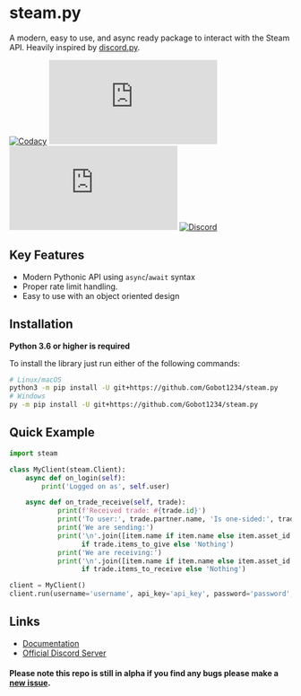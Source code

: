 steam.py
=========

A modern, easy to use, and async ready package to interact with the Steam API. Heavily inspired by [discord.py](https://github.com/Rapptz/discord.py).

[
![Codacy](https://img.shields.io/codacy/grade/a0405599d4ab4a8c82655873d7443532)](https://app.codacy.com/manual/Gobot1234/steam.py) [![GitHub issues](https://img.shields.io/github/issues-raw/Gobot1234/steam.py)](https://github.com/Gobot1234/steam.py/issues) [![GitHub stars](https://img.shields.io/github/stars/Gobot1234/steam.py)](https://github.com/Gobot1234/steam.py/stargazers) [![Discord](https://img.shields.io/discord/678629505094647819?color=7289da&label=Discord&logo=discord)](https://discord.gg/MQ68WUS)

Key Features
--------------

  - Modern Pythonic API using `async`/`await` syntax
  - Proper rate limit handling.
  - Easy to use with an object oriented design

Installation
--------------

**Python 3.6 or higher is required**

To install the library just run either of the following commands:

```sh
# Linux/macOS
python3 -m pip install -U git+https://github.com/Gobot1234/steam.py
# Windows
py -m pip install -U git+https://github.com/Gobot1234/steam.py
```

Quick Example
--------------

```py
import steam

class MyClient(steam.Client):
	async def on_login(self):
		print('Logged on as', self.user)

	async def on_trade_receive(self, trade):
        	print(f'Received trade: #{trade.id}')
     		print('To user:', trade.partner.name, 'Is one-sided:', trade.is_one_sided())
        	print('We are sending:')
        	print('\n'.join([item.name if item.name else item.asset_id for item in trade.items_to_give])
        	      if trade.items_to_give else 'Nothing')
        	print('We are receiving:')
        	print('\n'.join([item.name if item.name else item.asset_id for item in trade.items_to_receive])
        	      if trade.items_to_receive else 'Nothing')

client = MyClient()
client.run(username='username', api_key='api_key', password='password', shared_secret='shared_secret')
```

Links
------

  - [Documentation](https://steampy.readthedocs.io/en/latest/index.html)
  - [Official Discord Server](https://discord.gg/MQ68WUS)

#### Please note this repo is still in alpha if you find any bugs please make a [new issue](https://github.com/Gobot1234/steam.py/issues/new).
